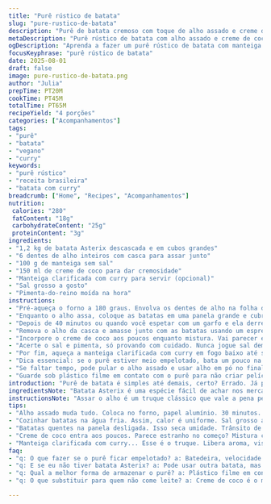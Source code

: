 ```yaml
---
title: "Purê rústico de batata"
slug: "pure-rustico-de-batata"
description: "Purê de batata cremoso com toque de alho assado e creme de coco no lugar do leite. Batatas tipo Asterix pela textura firme. Cozinha que conversa com você, respeitando cada detalhe sensorial: desde o som do cozimento até o momento certo de amassar. Substituições práticas para intolerantes, dica para purê com textura perfeita e sem grumos. O toque final? Manteiga clarificada com curry para um aroma inesperado e uma cor vibrante. Receita para quem já pisou em mil cozinhas e sabe que cada etapa importa, não só o resultado."
metaDescription: "Purê rústico de batata com alho assado e creme de coco. Uma receita que respeita cada detalhe sensorial na cozinha."
ogDescription: "Aprenda a fazer um purê rústico de batata com manteiga clarificada e curry, uma deliciosa combinação de sabores e texturas."
focusKeyphrase: "purê rústico de batata"
date: 2025-08-01
draft: false
image: pure-rustico-de-batata.png
author: "Julia"
prepTime: PT20M
cookTime: PT45M
totalTime: PT65M
recipeYield: "4 porções"
categories: ["Acompanhamentos"]
tags:
- "purê"
- "batata"
- "vegano"
- "curry"
keywords:
- "purê rústico"
- "receita brasileira"
- "batata com curry"
breadcrumb: ["Home", "Recipes", "Acompanhamentos"]
nutrition: 
 calories: "280"
 fatContent: "18g"
 carbohydrateContent: "25g"
 proteinContent: "3g"
ingredients:
- "1,2 kg de batata Asterix descascada e em cubos grandes"
- "6 dentes de alho inteiros com casca para assar junto"
- "100 g de manteiga sem sal"
- "150 ml de creme de coco para dar cremosidade"
- "Manteiga clarificada com curry para servir (opcional)"
- "Sal grosso a gosto"
- "Pimenta-do-reino moída na hora"
instructions:
- "Pré-aqueça o forno a 180 graus. Envolva os dentes de alho na folha de alumínio e asse por 30 minutos até ficarem macios e levemente dourados; isso traz doçura e elimina aquele gosto forte do alho cru."
- "Enquanto o alho assa, coloque as batatas em uma panela grande e cubra com água fria até ultrapassar os cubos por uns 3 dedos. Salpique sal grosso. Esquente em fogo alto até quase ferver e depois abaixe para fogo médio-baixo para cozinhar devagar. Não mexa ou bata nas batatas neste momento, isso evita que elas liberem muito amido e fiquem grudadas."
- "Depois de 40 minutos ou quando você espetar com um garfo e ela derreta com pouca pressão, desligue o fogo. Escorra bem. Aqui o segredo para o purê não ficar aguado é devolver as batatas para a panela quente desligada para evaporar o excesso de umidade—mexendo suavemente por 2 minutos."
- "Remova o alho da casca e amasse junto com as batatas usando um espremedor manual ou pilão. Use manteiga em temperatura ambiente para incorporar primeiro antes do creme de coco. Esse passo é a base do sabor e da textura final."
- "Incorpore o creme de coco aos poucos enquanto mistura. Vai parecer estranho no começo, mas a gordura vegetal equilibra a umidade e dá brilho. Se quiser um purê mais leve, pode substituir por caldo de legumes quente, mas perde a cremosidade."
- "Acerte o sal e pimenta, só provando com cuidado. Nunca jogue sal demais de uma vez, melhor ir ajustando aos poucos."
- "Por fim, aqueça a manteiga clarificada com curry em fogo baixo até soltar aroma de especiarias (uns 3 minutos). Regue por cima do purê na hora de servir para uma explosão aromática e visual que vai surpreender até quem não gosta muito de curry."
- "Dica essencial: se o purê estiver meio empelotado, bata um pouco na batedeira com velocidade baixa, fica cremoso sem virar cola."
- "Se faltar tempo, pode pular o alho assado e usar alho em pó no final, mas não é a mesma coisa."
- "Guarde sob plástico filme em contato com o purê para não criar película seca por cima."
introduction: "Purê de batata é simples até demais, certo? Errado. Já peguei muitos pela primeira vez, acabei com aquela pasta grudenta ou purê aguado, sem sabor ou aroma. Aprendi que a batata importa demais: as Yukon Gold tentam enganar, mas aqui no Brasil a Asterix tem amido suficiente e textura que segura o creme. Leite tradicional? Passei para creme de coco depois que descobri como ele dá aquele toque aveludado sem pesar. Cozinhar devagar e saber quando a batata está no ponto certo—nem dura nem desmanchando—é olhar, ouvir o borbulhar da água, sentir com o garfo. Alho cru se perde; alho assado solta doçura e perfume. Nos detalhes na manteiga, o toque final que vejo pouca gente fazer. E não confia, use manteiga clarificada com curry. O caldo de legumes pode salvar uma emergência, mas quem gosta de cremosidade vai preferir a gordura do creme. Não tem mistério, só respeito pelo ingrediente e atenção no teto da panela à fervura. Rotina de cozinha que salva qualquer jantar confortável. Venha comigo, vamos desconstruir a ideia de purê."
ingredientsNote: "Batata Asterix é uma espécie fácil de achar nos mercados brasileiros, mais firme, perfeita para purês lisos e leves. A substituição do leite por creme de coco é um achado que dá cremosidade sem pesar, ótimo para intolerantes à lactose. Manteiga sem sal proporciona controle melhor no final. Para quem não tem manteiga clarificada, derreta manteiga comum em fogo baixo e retire a espuma para um sabor mais limpo. Alho assado perde aquela picância agressiva e vira puro aroma, melhor que usar o alho cru direto no cozimento para um visual mais uniforme e sabor mais complexo. Sal grosso dissolvido na água do cozimento ajuda na penetração de sal sem exagerar, e o creme de coco deve ser incorporado em temperatura ambiente para evitar choque térmico que pode deixar o purê estranho. Pequenas trocas, grandes diferenças. Se preferir um toque mais herbáceo, troque o curry na manteiga por tomilho fresco e fique atento ao ponto de cozimento da batata para não errar na textura."
instructionsNote: "Assar o alho é um truque clássico que vale a pena pela transformação no sabor; o tempo pode variar com o forno, saiba quando está macio ao espetar com um garfo. Cozinhar as batatas em água fria cria cozimento uniforme, fogo alto direto pode queimar fora e deixar duro dentro. Após escorrer, usar a panela quente desligada para evaporar umidade evita purê aguado, uma das falhas mais comuns. O uso do pilão, ou mesmo um espremedor, evita a massagem excessiva das batatas que libera amido e cria cola. A manteiga deve estar em temperatura ambiente para melhor incorporar e dar brilho. O creme de coco requer paciência para misturar, se colocar muito rápido pode parecer quebrado. Ajuste sempre o sal lentamente e pimenta no final, pois os líquidos podem mascarar o tempero. A manteiga clarificada com curry aquece lentamente para liberar aroma sem queimar, regue com calma para não pesar. No fim, observar textura, aroma e cor funcionam mais que relógio na cozinha, confie nos sentidos."
tips:
- "Alho assado muda tudo. Coloca no forno, papel alumínio. 30 minutos. Você sente aroma. Fica doce. Importante para sabor. Se não tiver tempo, alho em pó, mas não é igual."
- "Cozinhar batatas na água fria. Assim, calor é uniforme. Sal grosso ajuda na penetração. Evita o purê grudado. Quarenta minutos no fogo, até derreter com garfo. Escorregue."
- "Batatas quentes na panela desligada. Isso seca umidade. Trânsito de textura ideal. Amasse devagar. Espremedor ou pilão. Manteiga em temperatura ambiente. Proporciona cremosidade."
- "Creme de coco entra aos poucos. Parece estranho no começo? Mistura certa traz brilho. Caldo de legumes é uma opção, mas perde cremosidade. Sal e pimenta no final."
- "Manteiga clarificada com curry... Esse é o truque. Libera aroma, visual maravilhoso. Quente, mas não queimado. Regue com calma. Surpreende quem não gosta muito de curry."
faq:
- "q: O que fazer se o purê ficar empelotado? a: Batedeira, velocidade baixa. Não bata demais. Só o suficiente. Assim, mantém cremosidade."
- "q: E se eu não tiver batata Asterix? a: Pode usar outra batata, mas textura muda. Evita as muito moles. O ideal é firme."
- "q: Qual a melhor forma de armazenar o purê? a: Plástico filme em contato. Assim, não cria crosta seca. Dura um pouco na geladeira."
- "q: O que substituir para quem não come leite? a: Creme de coco é o melhor. Ajuda na cremosidade. Não fique com medo de experimentar."

---
```


